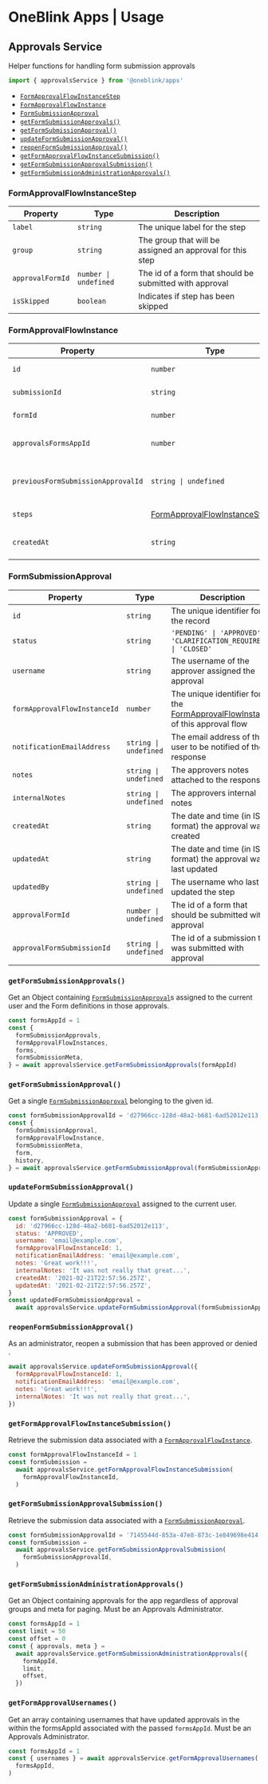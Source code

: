 # OneBlink Apps | Usage

## Approvals Service

Helper functions for handling form submission approvals

```js
import { approvalsService } from '@oneblink/apps'
```

- [`FormApprovalFlowInstanceStep`](#formapprovalflowinstancestep)
- [`FormApprovalFlowInstance`](#formapprovalflowinstance)
- [`FormSubmissionApproval`](#formsubmissionapproval)
- [`getFormSubmissionApprovals()`](#getformsubmissionapprovals)
- [`getFormSubmissionApproval()`](#getformsubmissionapproval)
- [`updateFormSubmissionApproval()`](#updateformsubmissionapproval)
- [`reopenFormSubmissionApproval()`](#reopenformsubmissionapproval)
- [`getFormApprovalFlowInstanceSubmission()`](#getformapprovalflowinstancesubmission)
- [`getFormSubmissionApprovalSubmission()`](#getformsubmissionapprovalsubmission)
- [`getFormSubmissionAdministrationApprovals()`](#getformsubmissionadministrationapprovals)

### FormApprovalFlowInstanceStep

| Property         | Type                  | Description                                               |
| ---------------- | --------------------- | --------------------------------------------------------- |
| `label`          | `string`              | The unique label for the step                             |
| `group`          | `string`              | The group that will be assigned an approval for this step |
| `approvalFormId` | `number \| undefined` | The id of a form that should be submitted with approval   |
| `isSkipped`      | `boolean`             | Indicates if step has been skipped                        |

### FormApprovalFlowInstance

| Property                           | Type                                                              | Description                                                                                                              |
| ---------------------------------- | ----------------------------------------------------------------- | ------------------------------------------------------------------------------------------------------------------------ |
| `id`                               | `number`                                                          | The unique identifier for the record                                                                                     |
| `submissionId`                     | `string`                                                          | The unique identifier for the submission being approved                                                                  |
| `formId`                           | `number`                                                          | The unique identifier for the form that was submitted for approval                                                       |
| `approvalsFormsAppId`              | `number`                                                          | The unique identifier for the Approvals Forms App associated with the approval                                           |
| `previousFormSubmissionApprovalId` | `string \| undefined`                                             | The unique identifier for the previous [FormSubmissionApproval](#formsubmissionapproval) that lead to this approval flow |
| `steps`                            | [FormApprovalFlowInstanceStep](#formapprovalflowinstancestep)`[]` | An array of the [FormApprovalFlowInstanceStep](#formapprovalflowinstancestep)s                                           |
| `createdAt`                        | `string`                                                          | The date and time (in ISO format) the approval was created                                                               |

### FormSubmissionApproval

| Property                     | Type                  | Description                                                                                               |
| ---------------------------- | --------------------- | --------------------------------------------------------------------------------------------------------- |
| `id`                         | `string`              | The unique identifier for the record                                                                      |
| `status`                     | `string`              | `'PENDING' \| 'APPROVED' \| 'CLARIFICATION_REQUIRED' \| 'CLOSED'`                                         |
| `username`                   | `string`              | The username of the approver assigned the approval                                                        |
| `formApprovalFlowInstanceId` | `number`              | The unique identifier for the [FormApprovalFlowInstance](#formapprovalflowinstance) of this approval flow |
| `notificationEmailAddress`   | `string \| undefined` | The email address of the user to be notified of the response                                              |
| `notes`                      | `string \| undefined` | The approvers notes attached to the response                                                              |
| `internalNotes`              | `string \| undefined` | The approvers internal notes                                                                              |
| `createdAt`                  | `string`              | The date and time (in ISO format) the approval was created                                                |
| `updatedAt`                  | `string`              | The date and time (in ISO format) the approval was last updated                                           |
| `updatedBy`                  | `string \| undefined` | The username who last updated the step                                                                    |
| `approvalFormId`             | `number \| undefined` | The id of a form that should be submitted with approval                                                   |
| `approvalFormSubmissionId`   | `string \| undefined` | The id of a submission that was submitted with approval                                                   |

### `getFormSubmissionApprovals()`

Get an Object containing [`FormSubmissionApproval`](#formsubmissionapproval)s assigned to the current user and the Form definitions in those approvals.

```js
const formsAppId = 1
const {
  formSubmissionApprovals,
  formApprovalFlowInstances,
  forms,
  formSubmissionMeta,
} = await approvalsService.getFormSubmissionApprovals(formAppId)
```

### `getFormSubmissionApproval()`

Get a single [`FormSubmissionApproval`](#formsubmissionapproval) belonging to the given id.

```js
const formSubmissionApprovalId = 'd27966cc-128d-48a2-b681-6ad52012e113'
const {
  formSubmissionApproval,
  formApprovalFlowInstance,
  formSubmissionMeta,
  form,
  history,
} = await approvalsService.getFormSubmissionApproval(formSubmissionApprovalId)
```

### `updateFormSubmissionApproval()`

Update a single [`FormSubmissionApproval`](#formsubmissionapproval) assigned to the current user.

```js
const formSubmissionApproval = {
  id: 'd27966cc-128d-48a2-b681-6ad52012e113',
  status: 'APPROVED',
  username: 'email@example.com',
  formApprovalFlowInstanceId: 1,
  notificationEmailAddress: 'email@example.com',
  notes: 'Great work!!!',
  internalNotes: 'It was not really that great...',
  createdAt: '2021-02-21T22:57:56.257Z',
  updatedAt: '2021-02-21T22:57:56.257Z',
}
const updatedFormSubmissionApproval =
  await approvalsService.updateFormSubmissionApproval(formSubmissionApproval)
```

### `reopenFormSubmissionApproval()`

As an administrator, reopen a submission that has been approved or denied .

```js
await approvalsService.updateFormSubmissionApproval({
  formApprovalFlowInstanceId: 1,
  notificationEmailAddress: 'email@example.com',
  notes: 'Great work!!!',
  internalNotes: 'It was not really that great...',
})
```

### `getFormApprovalFlowInstanceSubmission()`

Retrieve the submission data associated with a [`FormApprovalFlowInstance`](#formapprovalflowinstance).

```js
const formApprovalFlowInstanceId = 1
const formSubmission =
  await approvalsService.getFormApprovalFlowInstanceSubmission(
    formApprovalFlowInstanceId,
  )
```

### `getFormSubmissionApprovalSubmission()`

Retrieve the submission data associated with a [`FormSubmissionApproval`](#formsubmissionapproval).

```js
const formSubmissionApprovalId = '7145544d-853a-47e8-873c-1e849698e414'
const formSubmission =
  await approvalsService.getFormSubmissionApprovalSubmission(
    formSubmissionApprovalId,
  )
```

### `getFormSubmissionAdministrationApprovals()`

Get an Object containing approvals for the app regardless of approval groups and meta for paging.
Must be an Approvals Administrator.

```js
const formsAppId = 1
const limit = 50
const offset = 0
const { approvals, meta } =
  await approvalsService.getFormSubmissionAdministrationApprovals({
    formAppId,
    limit,
    offset,
  })
```

### `getFormApprovalUsernames()`

Get an array containing usernames that have updated approvals in the within the formsAppId associated with the passed `formsAppId`.
Must be an Approvals Administrator.

```js
const formsAppId = 1
const { usernames } = await approvalsService.getFormApprovalUsernames(
  formsAppId,
)
```
